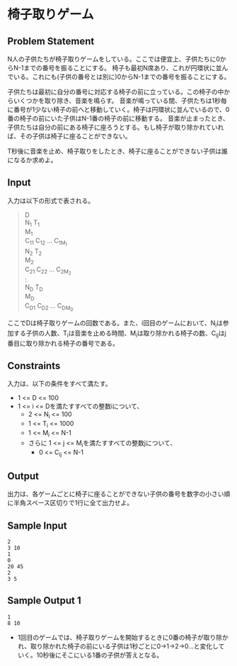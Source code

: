 椅子取りゲーム
=

Problem Statement
-

N人の子供たちが椅子取りゲームをしている。ここでは便宜上、子供たちに0からN-1までの番号を振ることにする。
椅子も最初N席あり、これが円環状に並んでいる。これにも(子供の番号とは別に)0からN-1までの番号を振ることにする。

子供たちは最初に自分の番号に対応する椅子の前に立っている。この椅子の中からいくつかを取り除き、音楽を鳴らす。
音楽が鳴っている間、子供たちは1秒毎に番号が1少ない椅子の前へと移動していく。椅子は円環状に並んでいるので、0番の椅子の前にいた子供はN-1番の椅子の前に移動する。
音楽が止まったとき、子供たちは自分の前にある椅子に座ろうとする。もし椅子が取り除かれていれば、その子供は椅子に座ることができない。

T秒後に音楽を止め、椅子取りをしたとき、椅子に座ることができない子供は誰になるか求めよ。

Input
-

入力は以下の形式で表される。

> D<br>
> N<sub>1</sub> T<sub>1</sub><br>
> M<sub>1</sub><br>
> C<sub>11</sub> C<sub>12</sub> ... C<sub>1M<sub>1</sub></sub><br>
> N<sub>2</sub> T<sub>2</sub><br>
> M<sub>2</sub><br>
> C<sub>21</sub> C<sub>22</sub> ... C<sub>2M<sub>2</sub></sub><br>
> :<br>
> N<sub>D</sub> T<sub>D</sub><br>
> M<sub>D</sub><br>
> C<sub>D1</sub> C<sub>D2</sub> ... C<sub>DM<sub>D</sub></sub><br>


ここでDは椅子取りゲームの回数である。また、i回目のゲームにおいて、N<sub>i</sub>は参加する子供の人数、T<sub>i</sub>は音楽を止める時間、M<sub>i</sub>は取り除かれる椅子の数、C<sub>ij</sub>はj番目に取り除かれる椅子の番号である。

Constraints
-

入力は、以下の条件をすべて満たす。

* 1 <= D <= 100
* 1 <= i <= Dを満たすすべての整数iについて、
    * 2 <= N<sub>i</sub> <= 100
    * 1 <= T<sub>i</sub> <= 1000
    * 1 <= M<sub>i</sub> <= N-1
    * さらに 1 <= j <= M<sub>i</sub>を満たすすべての整数jについて、
        * 0 <= C<sub>ij</sub> <= N-1

Output
-
出力は、各ゲームごとに椅子に座ることができない子供の番号を数字の小さい順に半角スペース区切りで1行に全て出力せよ。

Sample Input
-

    2
    3 10
    1
    0
    20 45
    2
    3 5

Sample Output 1
-

    1
    8 10

* 1回目のゲームでは、椅子取りゲームを開始するときに0番の椅子が取り除かれ、取り除かれた椅子の前にいる子供は1秒ごとに0→1→2→0...と変化していく。10秒後にそこにいる1番の子供が答えとなる。

